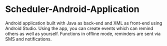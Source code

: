 # Scheduler-Android-Application


Android application built with Java as back-end and XML as front-end using Android Studio.
Using the app, you can create events which can remind others as well as yourself.
Functions in offline mode, reminders are sent via SMS and notifications.
